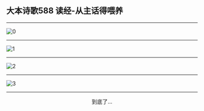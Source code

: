
## 大本诗歌588 读经-从主话得喂养
        
<div id="aplayer0"></div>

---

<img alt="0" data-original="/data/d0587/0.png">

---

<img alt="1" data-original="/data/d0587/1.png">

---

<img alt="2" data-original="/data/d0587/2.png">

---

<img alt="3" data-original="/data/d0587/3.png">

---

<p style="text-align: center">到底了...</p>

<script src="/js/dist-view.js"></script>

<script>
MAIN.id = 'd0587';
        
const ap0 = new APlayer({
    container: document.getElementById('aplayer0'),
    volume: 1,
    loop: 'none',
    preload: 'none',
    audio: [{
        name: '大本诗歌588.mp3',
        artist: '大本诗歌',
        url: 'https://res.wx.qq.com/voice/getvoice?mediaid=MzI0NTk3MDM5M18yMjQ3NDk1MDIw',
        cover: '/favicon'
    }]
});
</script>
